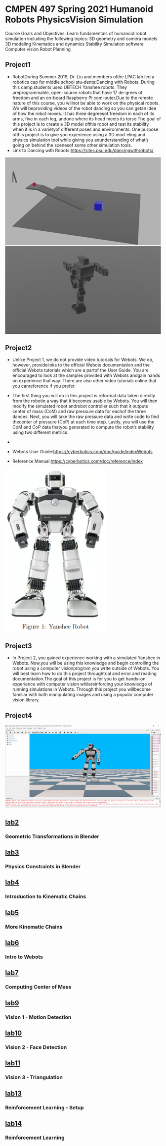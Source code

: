 # CMPEN 497 Spring 2021 Humanoid Robots PhysicsVision Simulation




Course Goals and Objectives:
Learn fundamentals of humanoid robot simulation including the following topics:
3D geometry and camera models
3D modeling
Kinematics and dynamics
Stability
Simulation software
Computer vision
Robot Planning

## Project1
- RobotDuring  Summer  2019,  Dr.   Liu  and  members  ofthe LPAC lab led a robotics cap for middle school stu-dents:Dancing with Robots.  During this camp,students  used  UBTECH  Yanshee  robots.   They  areprogrammable,  open-source  robots  that  have  17  de-grees of freedom and an on-board Raspberry Pi com-puter.Due to the remote nature of this course, you willnot be able to work on the physical robots.  We will beproviding videos of the robot dancing so you can getan idea of how the robot moves.  It has three degreesof freedom in each of its arms,  five in each leg,  andone where its head meets its torso.The goal of this project is to create a 3D model ofthis robot and test its stability when it is in a varietyof different poses and environments.  One purpose ofthis project is to give you experience using a 3D mod-eling and physics simulation tool while giving you anunderstanding of what’s going on behind the scenesof some other simulation tools.
- Link to Dancing with Robots:https://sites.psu.edu/dancingwithrobots/

![](project1_1.gif)
![](project1_2.gif)
## Project2

- Unlike Project 1, we do not provide video tutorials for Webots.  We do, however, providelinks to the official Webots documentation and the official Webots tutorials which are a partof the User Guide.  You are encouraged to look at the samples provided with Webots andgain hands on experience that way.  There are also other video tutorials online that you canreference if you prefer.

- The first thing you will do in this project is reformat data taken directly from the robotin a way that it becomes usable by Webots.  You will then modify the simulated robot androbot controller such that it outputs center of mass (CoM) and raw pressure data for eachof the three dances.  Next, you will take the raw pressure data and write code to find thecenter of pressure (CoP) at each time step.  Lastly, you will use the CoM and CoP data thatyou generated to compute the robot’s stability using two different metrics.
- 
- Webots User Guide:https://cyberbotics.com/doc/guide/indexWebots 
- Reference Manual:https://cyberbotics.com/doc/reference/index

![](project2.PNG)

## Project3

- In Project 2, you gained experience working with a simulated Yanshee in Webots.  Now,you will be using this knowledge and begin controlling the robot using a computer visionprogram you write outside of Webots.  You will best learn how to do this project throughtrial and error and reading documentation.The goal of this project is for you to get hands-on experience with computer vision whilereinforcing your knowledge of running simulations in Webots.  Through this project you willbecome familiar with both manipulating images and using a popular computer vision library.


## Project4

![](project4.gif)

## [lab2](lab2)
### Geometric Transformations in Blender

## [lab3](lab3)
### Physics Constraints in Blender

## [lab4](lab4)
### Introduction to Kinematic Chains

## [lab5](lab5)
### More Kinematic Chains

## [lab6](lab6)
### Intro to Webots

## [lab7](lab7)
### Computing Center of Mass

## [lab9](lab9)
### Vision 1 - Motion Detection

## [lab10](lab11)
### Vision 2 - Face Detection

## [lab11](lab11)
### Vision 3 - Triangulation

## [lab13](lab13)
### Reinforcement Learning - Setup

## [lab14](lab14)
### Reinforcement Learning


